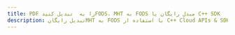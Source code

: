 ---title: PDF را به  تبدیل کنیدFODS، MHT به FODS مبدل رایگان یا C++ SDKdescription: تبدیل رایگانMHT به FODS با استفاده از C++ Cloud APIs & SDK همچنین اسناد PDF را در Cloud ایجاد، ویرایش و رندر کنید.---